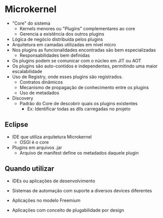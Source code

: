 # Microkernel

- "Core" do sistema
    - Kernels menores ou "Plugins" complementares ao core
    - Gerencia a existência dos outros plugins
- Lógica de negócio distribuída pelos plugins
- Arquitetura em camadas utilizadas em nível micro
- Nos plugins as funcionalidades encontradas são bem especializadas
    - Responsabilidades bem definidas
- Os plugins podem se comunicar com o núcleo em JIT ou AOT
- Os plugins são auto-contidos e independentes, permitindo uma maior escalabilidade
- Uso de Registry, onde esses plugins são registrados.
    - Contratos dinâmicos
    - Mecanismo de propagação de conhecimento entre os plugins
    - Uso de metadados
- Discovery
    - Padrão do Core de descobrir quais os plugins existentes
        - Ex: Identificar todas as dlls carregadas no projeto

## Eclipse

- IDE que utiliza arquitetura Microkernel
    - OSGI é o core
- Plugins em arquivos .jar
    - Arquivo de manifest define os metadados daquele plugin


## Quando utilizar

- IDEs ou aplicações de desenvolvimento
- Sistemas de automação com suporte a diversos devices diferentes
- Aplicações no modelo Freemium


- Aplicações com conceito de plugabilidade por design
